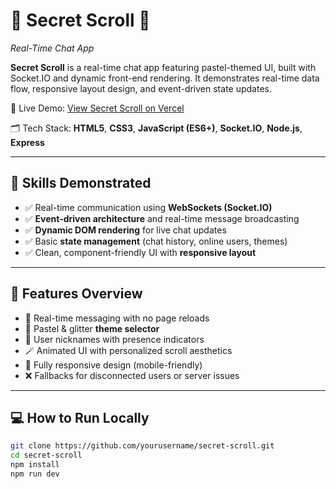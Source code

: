 # 🔐 Secret Scroll 📜  
*Real-Time Chat App*

**Secret Scroll** is a real-time chat app featuring pastel-themed UI, built with Socket.IO and dynamic front-end rendering. It demonstrates real-time data flow, responsive layout design, and event-driven state updates.

🔗 Live Demo: [View Secret Scroll on Vercel](https://your-vercel-link.vercel.app)

🗂 Tech Stack: **HTML5**, **CSS3**, **JavaScript (ES6+)**, **Socket.IO**, **Node.js**, **Express**

---

## 🎯 Skills Demonstrated

- ✅ Real-time communication using **WebSockets (Socket.IO)**  
- ✅ **Event-driven architecture** and real-time message broadcasting  
- ✅ **Dynamic DOM rendering** for live chat updates  
- ✅ Basic **state management** (chat history, online users, themes)  
- ✅ Clean, component-friendly UI with **responsive layout**

---

## 🔧 Features Overview

- 💬 Real-time messaging with no page reloads  
- 🎨 Pastel & glitter **theme selector**  
- 🧍 User nicknames with presence indicators  
- 🪄 Animated UI with personalized scroll aesthetics  
- 📱 Fully responsive design (mobile-friendly)  
- ❌ Fallbacks for disconnected users or server issues  

---

## 💻 How to Run Locally

```bash
git clone https://github.com/yourusername/secret-scroll.git
cd secret-scroll
npm install
npm run dev